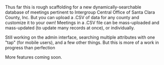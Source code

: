 Thus far this is rough scaffolding for a new dynamically-searchable database of meetings pertinent to Intergroup Central Office of Santa Clara County, Inc.   But you can upload a .CSV of data for any county and customize it to your own!  Meetings in a .CSV file can be mass-uploaded and mass-updated (to update many records at once), or individually.  

Still working on the admin interface, searching multiple attributes with one "tap" (for mobile users), and a few other things.  But this is more of a work in progress than perfection

More features coming soon.  

